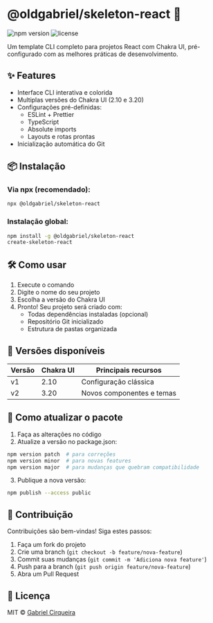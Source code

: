 # @oldgabriel/skeleton-react 🚀

![npm version](https://img.shields.io/npm/v/@oldgabriel/skeleton-react)
![license](https://img.shields.io/npm/l/@oldgabriel/skeleton-react)

Um template CLI completo para projetos React com Chakra UI, pré-configurado com as melhores práticas de desenvolvimento.

## ✨ Features

- Interface CLI interativa e colorida
- Multiplas versões do Chakra UI (2.10 e 3.20)
- Configurações pré-definidas:
  - ESLint + Prettier
  - TypeScript
  - Absolute imports
  - Layouts e rotas prontas
- Inicialização automática do Git

## 📦 Instalação

### Via npx (recomendado):
```bash
npx @oldgabriel/skeleton-react
```

### Instalação global:
```bash
npm install -g @oldgabriel/skeleton-react
create-skeleton-react
```

## 🛠 Como usar

1. Execute o comando
2. Digite o nome do seu projeto
3. Escolha a versão do Chakra UI
4. Pronto! Seu projeto será criado com:
   - Todas dependências instaladas (opcional)
   - Repositório Git inicializado
   - Estrutura de pastas organizada

## 🌈 Versões disponíveis

| Versão | Chakra UI | Principais recursos |
|--------|-----------|---------------------|
| v1     | 2.10      | Configuração clássica |
| v2     | 3.20      | Novos componentes e temas |

## 🔄 Como atualizar o pacote

1. Faça as alterações no código
2. Atualize a versão no package.json:
```bash
npm version patch  # para correções
npm version minor  # para novas features
npm version major  # para mudanças que quebram compatibilidade
```
3. Publique a nova versão:
```bash
npm publish --access public
```

## 🤝 Contribuição

Contribuições são bem-vindas! Siga estes passos:

1. Faça um fork do projeto
2. Crie uma branch (`git checkout -b feature/nova-feature`)
3. Commit suas mudanças (`git commit -m 'Adiciona nova feature'`)
4. Push para a branch (`git push origin feature/nova-feature`)
5. Abra um Pull Request

## 📄 Licença

MIT © [Gabriel Cirqueira](https://github.com/GabrielCirqueira)
